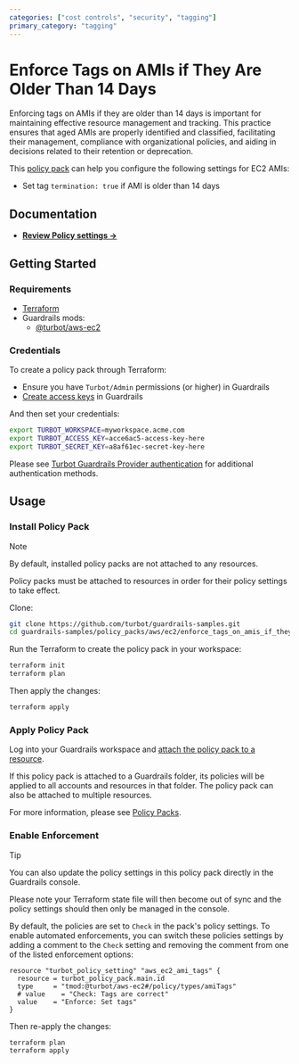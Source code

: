 ```yaml
---
categories: ["cost controls", "security", "tagging"]
primary_category: "tagging"
---
```


# Enforce Tags on AMIs if They Are Older Than 14 Days

Enforcing tags on AMIs if they are older than 14 days is important for maintaining effective resource management and tracking. This practice ensures that aged AMIs are properly identified and classified, facilitating their management, compliance with organizational policies, and aiding in decisions related to their retention or deprecation.

This [policy pack](https://turbot.com/guardrails/docs/concepts/policy-packs) can help you configure the following settings for EC2 AMIs:

- Set tag `termination: true` if AMI is older than 14 days

## Documentation

- **[Review Policy settings →](https://hub.guardrails.turbot.com/policy-packs/aws_ec2_enforce_tags_on_amis_if_they_are_older_than_14_days/settings)**

## Getting Started

### Requirements

- [Terraform](https://developer.hashicorp.com/terraform/install)
- Guardrails mods:
  - [@turbot/aws-ec2](https://hub.guardrails.turbot.com/mods/aws/mods/aws-ec2)

### Credentials

To create a policy pack through Terraform:

- Ensure you have `Turbot/Admin` permissions (or higher) in Guardrails
- [Create access keys](https://turbot.com/guardrails/docs/guides/iam/access-keys#generate-a-new-guardrails-api-access-key) in Guardrails

And then set your credentials:

```sh
export TURBOT_WORKSPACE=myworkspace.acme.com
export TURBOT_ACCESS_KEY=acce6ac5-access-key-here
export TURBOT_SECRET_KEY=a8af61ec-secret-key-here
```

Please see [Turbot Guardrails Provider authentication](https://registry.terraform.io/providers/turbot/turbot/latest/docs#authentication) for additional authentication methods.

## Usage

### Install Policy Pack

> [!NOTE]
> By default, installed policy packs are not attached to any resources.
>
> Policy packs must be attached to resources in order for their policy settings to take effect.

Clone:

```sh
git clone https://github.com/turbot/guardrails-samples.git
cd guardrails-samples/policy_packs/aws/ec2/enforce_tags_on_amis_if_they_are_older_than_14_days
```

Run the Terraform to create the policy pack in your workspace:

```sh
terraform init
terraform plan
```

Then apply the changes:

```sh
terraform apply
```

### Apply Policy Pack

Log into your Guardrails workspace and [attach the policy pack to a resource](https://turbot.com/guardrails/docs/guides/policy-packs#attach-a-policy-pack-to-a-resource).

If this policy pack is attached to a Guardrails folder, its policies will be applied to all accounts and resources in that folder. The policy pack can also be attached to multiple resources.

For more information, please see [Policy Packs](https://turbot.com/guardrails/docs/concepts/policy-packs).

### Enable Enforcement

> [!TIP]
> You can also update the policy settings in this policy pack directly in the Guardrails console.
>
> Please note your Terraform state file will then become out of sync and the policy settings should then only be managed in the console.

By default, the policies are set to `Check` in the pack's policy settings. To enable automated enforcements, you can switch these policies settings by adding a comment to the `Check` setting and removing the comment from one of the listed enforcement options:

```hcl
resource "turbot_policy_setting" "aws_ec2_ami_tags" {
  resource = turbot_policy_pack.main.id
  type     = "tmod:@turbot/aws-ec2#/policy/types/amiTags"
  # value    = "Check: Tags are correct"
  value    = "Enforce: Set tags"
}
```

Then re-apply the changes:

```sh
terraform plan
terraform apply
```
